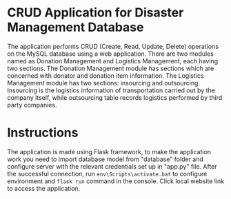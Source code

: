# CRUD Application for Disaster Management Database

The application performs CRUD (Create, Read, Update, Delete) operations on the MySQL database using a web application. There are two modules named as Donation Management and Logistics Management, each having two sections. The Donation Management module has sections which are concerned with donator and donation item information. The Logistics Management module has two sections: insourcing and outsourcing. Insourcing is the logistics information of transportation carried out by the company itself, while outsourcing table records logistics performed by third party companies.


# Instructions

The application is made using Flask framework, to make the application work you need to import database model from "database" folder and configure server with the relevant credentials set up in "app.py" file. After the successful connection, run `env\Scripts\activate.bat` to configure environment and `flask run` command in the console. Click local website link to access the application.